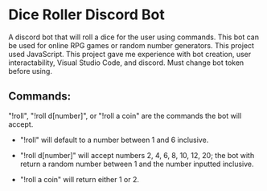 # Dice Roller Discord Bot

A discord bot that will roll a dice for the user using commands. This bot can be used for online RPG games or random number generators. This project used JavaScript. This project gave me experience with bot creation, user interactability, Visual Studio Code, and discord. Must change bot token before using.

## Commands:

"!roll", "!roll d[number]", or "!roll a coin" are the commands the bot will accept.

* "!roll" will default to a number between 1 and 6 inclusive.

* "!roll d[number]" will accept numbers 2, 4, 6, 8, 10, 12, 20; the bot with return a random number between 1 and the number inputted inclusive.

* "!roll a coin" will return either 1 or 2.
